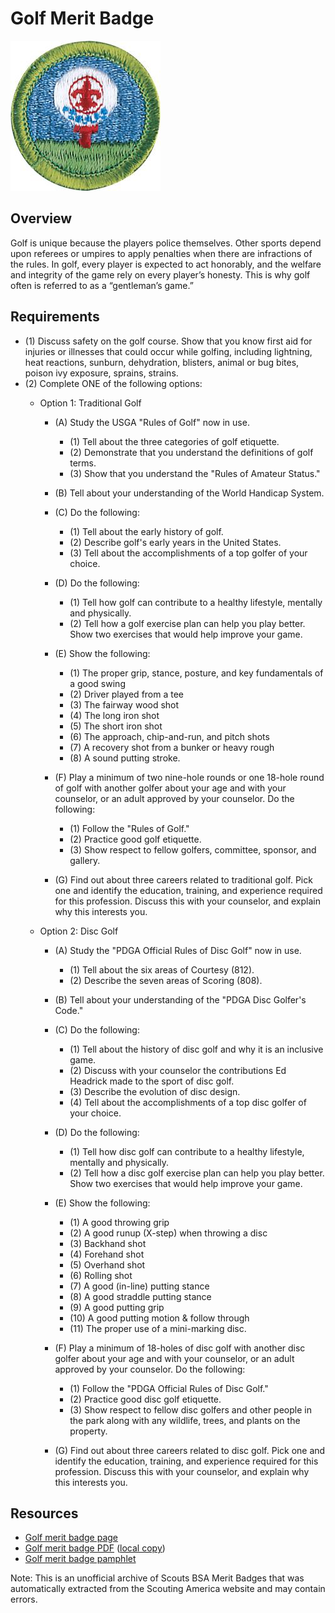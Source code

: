 

# Golf Merit Badge

![Golf Merit Badge](images/golf-merit-badge.jpg)

## Overview



Golf is unique because the players police themselves. Other sports depend upon referees or umpires to apply penalties when there are infractions of the rules. In golf, every player is expected to act honorably, and the welfare and integrity of the game rely on every player’s honesty. This is why golf often is referred to as a “gentleman’s game.”

## Requirements

* (1) Discuss safety on the golf course. Show that you know first aid for injuries or illnesses that could occur while golfing, including lightning, heat reactions, sunburn, dehydration, blisters, animal or bug bites, poison ivy exposure, sprains, strains.
* (2) Complete ONE of the following options:
    * Option 1: Traditional Golf
        * (A) Study the USGA "Rules of Golf" now in use.
            * (1) Tell about the three categories of golf etiquette.
            * (2) Demonstrate that you understand the definitions of golf terms.
            * (3) Show that you understand the "Rules of Amateur Status."


        * (B) Tell about your understanding of the World Handicap System.
        * (C) Do the following:
            * (1) Tell about the early history of golf.
            * (2) Describe golf's early years in the United States.
            * (3) Tell about the accomplishments of a top golfer of your choice.


        * (D) Do the following:
            * (1) Tell how golf can contribute to a healthy lifestyle, mentally and physically.
            * (2) Tell how a golf exercise plan can help you play better. Show two exercises that would help improve your game.


        * (E) Show the following:
            * (1) The proper grip, stance, posture, and key fundamentals of a good swing
            * (2) Driver played from a tee
            * (3) The fairway wood shot
            * (4) The long iron shot
            * (5) The short iron shot
            * (6) The approach, chip-and-run, and pitch shots
            * (7) A recovery shot from a bunker or heavy rough
            * (8) A sound putting stroke.


        * (F) Play a minimum of two nine-hole rounds or one 18-hole round of golf with another golfer about your age and with your counselor, or an adult approved by your counselor. Do the following:
            * (1) Follow the "Rules of Golf."
            * (2) Practice good golf etiquette.
            * (3) Show respect to fellow golfers, committee, sponsor, and gallery.


        * (G) Find out about three careers related to traditional golf. Pick one and identify the education, training, and experience required for this profession. Discuss this with your counselor, and explain why this interests you.


    * Option 2: Disc Golf
        * (A) Study the "PDGA Official Rules of Disc Golf" now in use.
            * (1) Tell about the six areas of Courtesy (812).
            * (2) Describe the seven areas of Scoring (808).


        * (B) Tell about your understanding of the "PDGA Disc Golfer's Code."
        * (C) Do the following:
            * (1) Tell about the history of disc golf and why it is an inclusive game.
            * (2) Discuss with your counselor the contributions Ed Headrick made to the sport of disc golf.
            * (3) Describe the evolution of disc design.
            * (4) Tell about the accomplishments of a top disc golfer of your choice.


        * (D) Do the following:
            * (1) Tell how disc golf can contribute to a healthy lifestyle, mentally and physically.
            * (2) Tell how a disc golf exercise plan can help you play better. Show two exercises that would help improve your game.


        * (E) Show the following:
            * (1) A good throwing grip
            * (2) A good runup (X-step) when throwing a disc
            * (3) Backhand shot
            * (4) Forehand shot
            * (5) Overhand shot
            * (6) Rolling shot
            * (7) A good (in-line) putting stance
            * (8) A good straddle putting stance
            * (9) A good putting grip
            * (10) A good putting motion & follow through
            * (11) The proper use of a mini-marking disc.


        * (F) Play a minimum of 18-holes of disc golf with another disc golfer about your age and with your counselor, or an adult approved by your counselor. Do the following:
            * (1) Follow the "PDGA Official Rules of Disc Golf."
            * (2) Practice good disc golf etiquette.
            * (3) Show respect to fellow disc golfers and other people in the park along with any wildlife, trees, and plants on the property.


        * (G) Find out about three careers related to disc golf. Pick one and identify the education, training, and experience required for this profession. Discuss this with your counselor, and explain why this interests you.






## Resources

- [Golf merit badge page](https://www.scouting.org/merit-badges/golf/)
- [Golf merit badge PDF](https://filestore.scouting.org/filestore/Merit_Badge_ReqandRes/2023_Updates/35905(23)_Golf_REQ.pdf) ([local copy](files/golf-merit-badge.pdf))
- [Golf merit badge pamphlet](None)

Note: This is an unofficial archive of Scouts BSA Merit Badges that was automatically extracted from the Scouting America website and may contain errors.